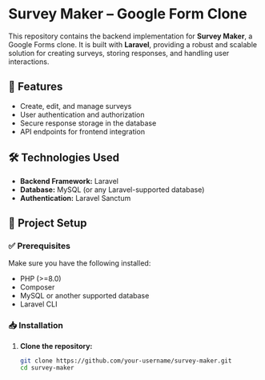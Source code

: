 # Survey Maker – Google Form Clone  

This repository contains the backend implementation for **Survey Maker**, a Google Forms clone. It is built with **Laravel**, providing a robust and scalable solution for creating surveys, storing responses, and handling user interactions.  

## 🚀 Features  
- Create, edit, and manage surveys  
- User authentication and authorization  
- Secure response storage in the database  
- API endpoints for frontend integration  

## 🛠️ Technologies Used  
- **Backend Framework:** Laravel  
- **Database:** MySQL (or any Laravel-supported database)  
- **Authentication:** Laravel Sanctum  

## 📌 Project Setup  

### ✅ Prerequisites  
Make sure you have the following installed:  
- PHP (>=8.0)  
- Composer  
- MySQL or another supported database  
- Laravel CLI  

### 📥 Installation  
1. **Clone the repository:**  
   ```sh
   git clone https://github.com/your-username/survey-maker.git
   cd survey-maker
